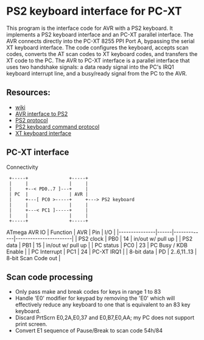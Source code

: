 # PS2 keyboard interface for PC-XT
This program is the interface code for AVR with a PS2 keyboard. It implements a PS2 keyboard interface and an PC-XT parallel interface. The AVR connects directly into the PC-XT 8255 PPI Port A, bypassing the serial XT keyboard interface. The code configures the keyboard, accepts scan codes, converts the AT scan codes to XT keyboard codes, and transfers the XT code to the PC.
The AVR to PC-XT interface is a parallel interface that uses two handshake signals: a data ready signal into the PC's IRQ1 keyboard interrupt line, and a busy/ready signal from the PC to the AVR.

## Resources:
- [wiki](https://en.wikipedia.org/wiki/PS/2_port)
- [AVR interface to PS2](http://www.electronics-base.com/projects/complete-projects/108-avr-ps2-keyboard-key-readout)
- [PS2 protocol](http://www.burtonsys.com/ps2_chapweske.htm)
- [PS2 keyboard command protocol](https://wiki.osdev.org/PS/2_Keyboard)
- [XT keyboard interface](https://github.com/tmk/tmk_keyboard/wiki/IBM-PC-XT-Keyboard-Protocol)

## PC-XT interface
Connectivity
```
 +-----+               +-----+
 |     |               |     |
 |     +--< PD0..7 ]---+     |
 | PC  |               | AVR |
 |     +---[ PC0 >-----+     +---> PS2 keyboard
 |     |               |     |
 |     +---< PC1 ]-----+     |
 |     |               |     |
 +-----+               +-----+
```
ATmega AVR IO
| Function      | AVR  | Pin         | I/O                   |
|---------------|------|-------------|-----------------------|
| PS2 clock     | PB0  | 14          | in/out w/ pull up     |
| PS2 data      | PB1  | 15          | in/out w/ pull up     |
| PC status     | PC0  | 23          | PC Busy / KDB Enable  |
| PC Interrupt  | PC1  | 24          | PC-XT IRQ1            |
| 8-bit data    | PD   | 2..6,11..13 | 8-bit Scan Code out   |

## Scan code processing
- Only pass make and break codes for keys in range 1 to 83
- Handle 'E0' modifier for keypad by removing the 'E0' which will effectively reduce any keyboard to one that is equivalent to an 83 key keyboard.
- Discard PrtScrn E0,2A,E0,37 and E0,B7,E0,AA; my PC does not support print screen.
- Convert E1 sequence of Pause/Break to scan code 54h/84
